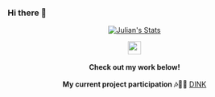 ### Hi there 👋

<p align="center">
  <a href="https://github.com/gloomtrop" class="rich-diff-level-one">
    <img src="https://github-readme-stats.vercel.app/api?username=gloomtrop&title_color=333&text_color=777" alt="Julian's Stats" >
  </a>
</p>

<p align="center">
  <a href="https://linkedin.com/in/axel-rooth">
    <img src="https://img.icons8.com/ios-filled/256/808080/linkedin.svg" width="26px"/>
  </a>
  <br><br>
  <strong>Check out my work below!</strong>
  <br><br>
  <strong>My current project participation 🎶🎹🤖</strong>
  <a href = https://dink.eu.pythonanywhere.com/> DINK</a>
  <br><br>
</p>

<!--
**gloomtrop/gloomtrop** is a ✨ _special_ ✨ repository because its `README.md` (this file) appears on your GitHub profile.

Here are some ideas to get you started:

- 🔭 I’m currently working on ...
- 🌱 I’m currently learning ...
- 👯 I’m looking to collaborate on ...
- 🤔 I’m looking for help with ...
- 💬 Ask me about ...
- 📫 How to reach me: ...
- 😄 Pronouns: ...
- ⚡ Fun fact: ...
-->
